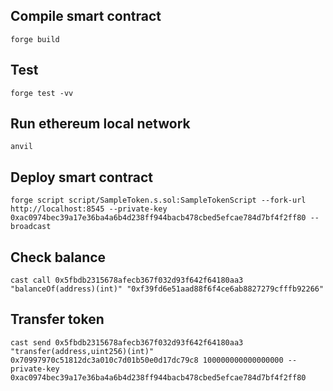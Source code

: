 ## Compile smart contract
```
forge build
```

## Test
```
forge test -vv
```

## Run ethereum local network
```
anvil
```

## Deploy smart contract
```
forge script script/SampleToken.s.sol:SampleTokenScript --fork-url http://localhost:8545 --private-key 0xac0974bec39a17e36ba4a6b4d238ff944bacb478cbed5efcae784d7bf4f2ff80 --broadcast
```

## Check balance
```
cast call 0x5fbdb2315678afecb367f032d93f642f64180aa3 "balanceOf(address)(int)" "0xf39fd6e51aad88f6f4ce6ab8827279cfffb92266"
```

## Transfer token
```
cast send 0x5fbdb2315678afecb367f032d93f642f64180aa3 "transfer(address,uint256)(int)" 0x70997970c51812dc3a010c7d01b50e0d17dc79c8 100000000000000000 --private-key 0xac0974bec39a17e36ba4a6b4d238ff944bacb478cbed5efcae784d7bf4f2ff80
```